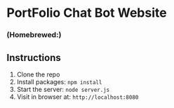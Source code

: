 #  PortFolio Chat Bot Website
### (Homebrewed:)

## Instructions

1. Clone the repo
2. Install packages: `npm install`
3. Start the server: `node server.js`
4. Visit in browser at: `http://localhost:8080`

